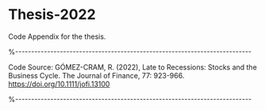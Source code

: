 # Thesis-2022
Code Appendix for the thesis. 

%--------------------------------------------------------------------------

Code Source:
GÓMEZ-CRAM, R. (2022), Late to Recessions: Stocks and the Business Cycle. 
The Journal of Finance, 77: 923-966. https://doi.org/10.1111/jofi.13100

%--------------------------------------------------------------------------

